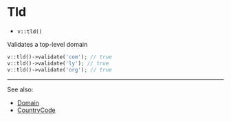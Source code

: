 # Tld

- `v::tld()`

Validates a top-level domain

```php
v::tld()->validate('com'); // true
v::tld()->validate('ly'); // true
v::tld()->validate('org'); // true
```

***
See also:

 * [Domain](Domain.md)
 * [CountryCode](CountryCode.md)
